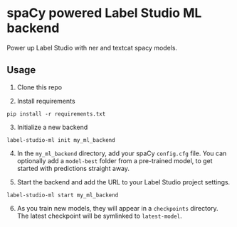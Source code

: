 # spaCy powered Label Studio ML backend

Power up Label Studio with ner and textcat spacy models.

## Usage

1. Clone this repo

2. Install requirements

```
pip install -r requirements.txt
```

3. Initialize a new backend

```
label-studio-ml init my_ml_backend
```

4. In the `my_ml_backend` directory, add your spaCy `config.cfg` file. You can optionally add a `model-best` folder from a pre-trained model, to get started with predictions straight away.

5. Start the backend and add the URL to your Label Studio project settings.

```
label-studio-ml start my_ml_backend
```

6. As you train new models, they will appear in a `checkpoints` directory. The latest checkpoint will be symlinked to `latest-model`.